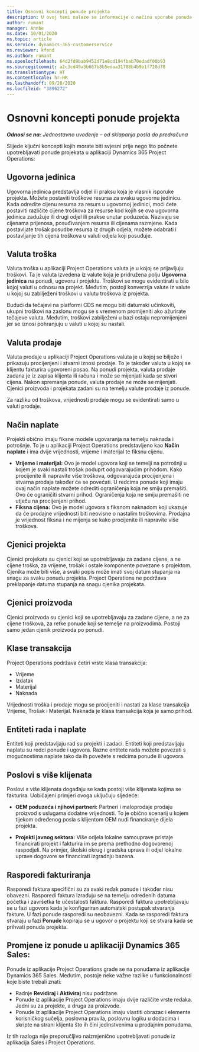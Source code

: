 ```yaml
---
title: Osnovni koncepti ponude projekta
description: U ovoj temi nalaze se informacije o načinu uporabe ponuda projekata u aplikaciji Project Operations.
author: rumant
manager: Annbe
ms.date: 10/01/2020
ms.topic: article
ms.service: dynamics-365-customerservice
ms.reviewer: kfend
ms.author: rumant
ms.openlocfilehash: 64d2fd9bab9452d71e8cd194fbab70edadf00b93
ms.sourcegitcommit: a2c3cd49a3b667b8b5edaa31788b4b9b1f728d78
ms.translationtype: HT
ms.contentlocale: hr-HR
ms.lasthandoff: 09/28/2020
ms.locfileid: "3896272"
---
```

# <a name="project-quote-key-concepts"></a>Osnovni koncepti ponude projekta

_**Odnosi se na:** Jednostavno uvođenje – od sklapanja posla do predračuna_


Slijede ključni koncepti kojih morate biti svjesni prije nego što počnete upotrebljavati ponude projekata u aplikaciji Dynamics 365 Project Operations:

## <a name="contracting-unit"></a>Ugovorna jedinica

Ugovorna jedinica predstavlja odjel ili praksu koja je vlasnik isporuke projekta. Možete postaviti troškove resursa za svaku ugovornu jedinicu. Kada odredite cijenu resursa za resurs u ugovornoj jedinici, moći ćete postaviti različite cijene troškova za resurse kod kojih se ova ugovorna jedinica zadužuje ili drugi odjel ili prakse unutar poduzeća. Nazivaju se cijenama prijenosa, posuđivanjem resursa ili cijenama razmjene. Kada postavljate trošak posudbe resursa iz drugih odjela, možete odabrati i postavljanje tih cijena troškova u valuti odjela koji posuđuje.

## <a name="cost-currency"></a>Valuta troška

Valuta troška u aplikaciji Project Operations valuta je u kojoj se prijavljuju troškovi. Ta je valuta izvedena iz valute koja je pridružena polju **Ugovorna jedinica** na ponudi, ugovoru i projektu. Troškovi se mogu evidentirati u bilo kojoj valuti u odnosu na projekt. Međutim, postoji konverzija valute iz valute u kojoj su zabilježeni troškovi u valutu troškova iz projekta.

Budući da tečajevi na platformi CDS ne mogu biti datumski učinkoviti, ukupni troškovi na zaslonu mogu se s vremenom promijeniti ako ažurirate tečajeve valuta. Međutim, troškovi zabilježeni u bazi ostaju nepromijenjeni jer se iznosi pohranjuju u valuti u kojoj su nastali.

## <a name="sales-currency"></a>Valuta prodaje

Valuta prodaje u aplikaciji Project Operations valuta je u kojoj se bilježe i prikazuju procijenjeni i stvarni iznosi prodaje. To je također valuta u kojoj se klijentu fakturira ugovoreni posao. Na ponudi projekta, valuta prodaje zadana je iz zapisa klijenta ili računa i može se mijenjati kada se stvori cijena. Nakon spremanja ponude, valuta prodaje ne može se mijenjati. Cjenici proizvoda i projekata zadani su na temelju valute prodaje iz ponude.

Za razliku od troškova, vrijednosti prodaje mogu se evidentirati samo u valuti prodaje.

## <a name="billing-method"></a>Način naplate

Projekti obično imaju fiksne modele ugovaranja na temelju naknada i potrošnje. To je u aplikaciji Project Operations predstavljeno kao **Način naplate** i ima dvije vrijednosti, vrijeme i materijal te fiksnu cijenu.

- **Vrijeme i materijal:** Ovo je model ugovora koji se temelji na potrošnji u kojem je svaki nastali trošak poduprt odgovarajućim prihodom. Kako procijenite ili napravite više troškova, odgovarajuća procijenjena i stvarna prodaja također će se povećati. U redcima ponude koji imaju ovaj način naplate možete odrediti ograničenja koja ne smiju premašiti. Ovo će ograničiti stvarni prihod. Ograničenja koja ne smiju premašiti ne utječu na procijenjeni prihod.
- **Fiksna cijena:** Ovo je model ugovora s fiksnom naknadom koji ukazuje da će prodajne vrijednosti biti neovisne o nastalim troškovima. Prodajna je vrijednost fiksna i ne mijenja se kako procijenite ili napravite više troškova.

## <a name="project-price-lists"></a>Cjenici projekta

Cjenici projekata su cjenici koji se upotrebljavaju za zadane cijene, a ne cijene troška, za vrijeme, trošak i ostale komponente povezane s projektom. Cjenika može biti više, a svaki popis može imati svoj datum stupanja na snagu za svaku ponudu projekta. Project Operations ne podržava preklapanje datuma stupanja na snagu cjenika projekata.

## <a name="product-price-lists"></a>Cjenici proizvoda

Cjenici proizvoda su cjenici koji se upotrebljavaju za zadane cijene, a ne za cijene troškova, za retke ponude koji se temelje na proizvodima. Postoji samo jedan cjenik proizvoda po ponudi.

## <a name="transaction-classes"></a>Klase transakcija

Project Operations podržava četiri vrste klasa transakcija:

- Vrijeme
- Izdatak
- Materijal
- Naknada

Vrijednosti troška i prodaje mogu se procijeniti i nastati za klase transakcija Vrijeme, Trošak i Materijal. Naknada je klasa transakcija koja je samo prihod.

## <a name="work-entities-and-billing-entities"></a>Entiteti rada i naplate

Entiteti koji predstavljaju rad su projekti i zadaci. Entiteti koji predstavljaju naplatu su redci ponude i ugovora. Razne entitete rada možete povezati s mogućnostima naplate tako da ih povežete s redcima ponude ili ugovora.

## <a name="multi-customer-deals"></a>Poslovi s više klijenata

Poslovi s više klijenata događaju se kada postoji više klijenata kojima se fakturira. Uobičajeni primjeri ovoga uključuju sljedeće:

- **OEM poduzeća i njihovi partneri:** Partneri i maloprodaje prodaju proizvod s uslugama dodatne vrijednosti. To je obično scenarij u kojem tijekom određenog posla s klijentom OEM nudi financiranje dijela projekta. 

- **Projekti javnog sektora:** Više odjela lokalne samouprave pristaje financirati projekt i fakturira im se prema prethodno dogovorenoj raspodjeli. Na primjer, školski okrug i gradska uprava ili odjel lokalne uprave dogovore se financirati izgradnju bazena.

## <a name="invoice-schedules"></a>Rasporedi fakturiranja

Rasporedi faktura specifični su za svaki redak ponude i također nisu obavezni. Rasporedi faktura izrađuju se na temelju određenih datuma početka i završetka te učestalosti faktura. Rasporedi faktura upotrebljavaju se u fazi ugovora kada je konfiguriran automatski postupak stvaranja fakture. U fazi ponude rasporedi su neobavezni. Kada se rasporedi faktura stvaraju u fazi **Ponude** kopiraju se u ugovor o projektu koji se stvara kada se prihvati ponuda projekta.

## <a name="changes-from-dynamics-365-sales-quote"></a>Promjene iz ponude u aplikaciji Dynamics 365 Sales:

Ponude iz aplikacije Project Operations grade se na ponudama iz aplikacije Dynamics 365 Sales. Međutim, postoje neke važne razlike u funkcionalnosti koje biste trebali znati:

- Radnje **Revidiraj** i **Aktiviraj** nisu podržane.
- Ponude iz aplikacije Project Operations imaju dvije različite vrste redaka. Jedni su za projekte, a druga za proizvode.
- Ponude iz aplikacije Project Operations imaju vlastiti obrazac i elemente korisničkog sučelja, poslovna pravila, poslovnu logiku u dodacima i skripte na strani klijenta što ih čini jedinstvenima u prodajnim ponudama.

Iz tih razloga nije preporučljivo naizmjenično upotrebljavati ponude iz aplikacija Sales i Project Operations.
